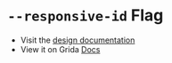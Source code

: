 # `--responsive-id` Flag

- Visit the [design documentation](../docs/--responsive-id.md)
- View it on Grida [Docs](https://grida.co/docs/flags/--responsive-id)
